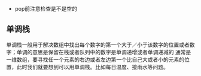 

- pop前注意检查是不是空的
 



## 单调栈
单调栈一般用于解决数组中找出每个数字的第一个大于／小于该数字的位置或者数字；单调的意思是保留在栈或者队列中的数字是单调递增或者单调递减的
通常是一维数组，要寻找任一个元素的右边或者左边第一个比自己大或者小的元素的位置，此时我们就要想到可以用单调栈。比如每日温度、接雨水等问题。
